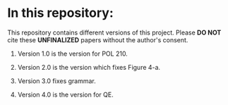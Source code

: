 # In this repository:

This repository contains different versions of this project. Please **DO NOT** cite these **UNFINALIZED** papers without the author's consent.

1. Version 1.0 is the version for POL 210.

2. Version 2.0 is the version which fixes Figure 4-a.

3. Version 3.0 fixes grammar.

4. Version 4.0 is the version for QE.
